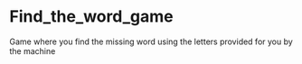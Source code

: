 # Find_the_word_game
Game where you find the missing word using the letters provided for you by the machine
